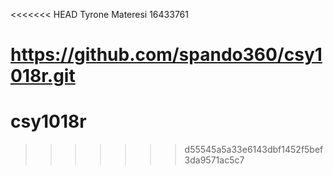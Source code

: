 <<<<<<< HEAD
Tyrone Materesi
16433761

https://github.com/spando360/csy1018r.git
=======
# csy1018r
>>>>>>> d55545a5a33e6143dbf1452f5bef3da9571ac5c7
